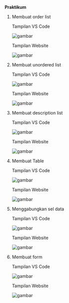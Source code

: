 **Praktikum**

1. Membuat order list

   Tampilan VS Code

   ![gambar](https://github.com/syahbarudin/Lab3Web/assets/146621192/18438f01-bbff-4cd4-b519-aad102afa054)

   Tampilan Website

   ![gambar](https://github.com/syahbarudin/Lab3Web/assets/146621192/9fe7f03e-6786-4fd4-85f3-031f06d35fab)

3. Membuat unordered list

   Tampilan VS Code

   ![gambar](https://github.com/syahbarudin/Lab3Web/assets/146621192/992c408c-5b06-4e4b-99bb-e4637920d631)

   Tampilan Website

   ![gambar](https://github.com/syahbarudin/Lab3Web/assets/146621192/d1cd6a9e-47ea-4967-8a56-abb05c44122e)

4. Membuat description list

   Tampilan VS Code

   ![gambar](https://github.com/syahbarudin/Lab3Web/assets/146621192/a6805442-4b2a-4638-beee-b7b406121c8b)

   Tampilan Website

   ![gambar](https://github.com/syahbarudin/Lab3Web/assets/146621192/9ca3ca43-da19-44f4-8ad1-49fb3ab23107)

5. Membuat Table

   Tampilan VS Code

   ![gambar](https://github.com/syahbarudin/Lab3Web/assets/146621192/9af54006-c089-48a3-87ea-0765c0c70cc2)
   
   Tampilan Website

   ![gambar](https://github.com/syahbarudin/Lab3Web/assets/146621192/9ebd0624-998f-4aac-8561-fd78b75846e9)

6. Menggabungkan sel data

   Tampilan VS Code

   ![gambar](https://github.com/syahbarudin/Lab3Web/assets/146621192/504e9cc3-8a33-41d4-9326-798c6921d672)

   Tampilan Website

   ![gambar](https://github.com/syahbarudin/Lab3Web/assets/146621192/1a292fbb-d4b9-4f37-a08b-79c22c4f702c)

7. Membuat form

   Tampilan VS Code

   ![gambar](https://github.com/syahbarudin/Lab3Web/assets/146621192/30472b39-b3b7-457f-938a-8cacbcaf096c)

   Tampilan Website

   ![gambar](https://github.com/syahbarudin/Lab3Web/assets/146621192/eda9f0f2-7aea-40cd-9269-92f8964d6e8b)
